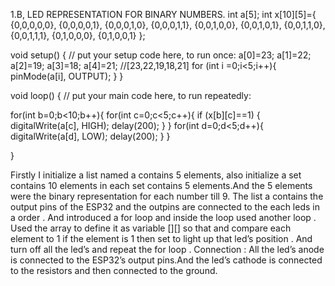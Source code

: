 1.B, LED REPRESENTATION FOR BINARY NUMBERS.
     int a[5];
 int x[10][5]={
  {0,0,0,0,0},
  {0,0,0,0,1},
  {0,0,0,1,0},
  {0,0,0,1,1},
  {0,0,1,0,0},
  {0,0,1,0,1},
  {0,0,1,1,0},
  {0,0,1,1,1},
  {0,1,0,0,0},
  {0,1,0,0,1}
 };
 
void setup() {
  // put your setup code here, to run once:
  a[0]=23;
  a[1]=22;
  a[2]=19;
  a[3]=18;
  a[4]=21;
 //[23,22,19,18,21]
  for (int i =0;i<5;i++){
    pinMode(a[i], OUTPUT);
  }
}

void loop() {
  // put your main code here, to run repeatedly:

  for(int b=0;b<10;b++){
    for(int c=0;c<5;c++){
      if (x[b][c]==1) {
        digitalWrite(a[c], HIGH);
        delay(200);
      }
    }
    for(int d=0;d<5;d++){
    digitalWrite(a[d], LOW);
    delay(200);
    }
 }
  
}


Firstly I initialize a list named a contains 5 elements, also initialize a set contains 10 elements in each set contains 5 elements.And the 5 elements were the binary representation
for each number till 9. The list a contains the output pins of the ESP32 and the outpins are connected to the each leds in a order . And introduced a for loop  and inside the loop used
another loop . Used the array to define it as variable [][] so that and compare each element to 1 if the element is 1 then set to light up that led’s position . And turn off all the
led’s and repeat the for loop .
Connection : All the led’s anode is connected to the ESP32’s output pins.And the led’s cathode is connected to the resistors and then connected to the ground.
